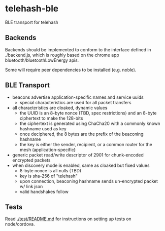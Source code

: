 # telehash-ble

BLE transport for telehash

## Backends

Backends should be implemented to conform to the interface defined in ./backend.js, which is roughly based on the chrome app bluetooth/bluetoothLowEnergy apis.

Some will require peer dependencies to be installed (e.g. noble).

## BLE Transport

* beacons advertise application-specific names and service uuids
  * special characteristics are used for all packet transfers
* all characteristics are cloaked, dynamic values
  * the UUID is an 8-byte nonce (TBD, spec restrictions) and an 8-byte ciphertext to make the 128-bits
  * the ciphertext is generated using ChaCha20 with a commonly known hashname used as key
  * once deciphered, the 8 bytes are the prefix of the beaconing hashname
  * the key is either the sender, recipient, or a common router for the mesh (application-specific)
* generic packet read/write descriptor of 2901 for chunk-encoded encrypted packets
* when discovery mode is enabled, same as cloaked but fixed values
  * 8-byte nonce is all nulls (TBD)
  * key is sha-256 of "telehash"
  * upon connection, beaconing hashname sends un-encrypted packet w/ link json
  * valid handshakes follow


## Tests

Read [./test/README.md](./test/README.md) for instructions on setting up tests on node/cordova.
